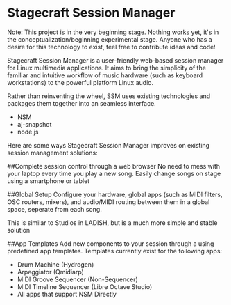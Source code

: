 Stagecraft Session Manager
==========================

Note: This project is in the very beginning stage. Nothing works yet, it's in the conceptualization/beginning experimental stage. Anyone who has a desire for this technology to exist, feel free to contribute ideas and code!

Stagecraft Session Manager is a user-friendly web-based session manager for Linux multimedia applications. It aims to bring the simplicity of the familiar and intuitive workflow of music hardware (such as keyboard workstations) to the powerful platform Linux audio.

Rather than reinventing the wheel, SSM uses existing technologies and packages them together into an seamless interface.

- NSM
- aj-snapshot
- node.js

Here are some ways Stagecraft Session Manager improves on existing session management solutions:

##Complete session control through a web browser
No need to mess with your laptop every time you play a new song. Easily change songs on stage using a smartphone or tablet

##Global Setup
Configure your hardware, global apps (such as MIDI filters, OSC routers, mixers), and audio/MIDI routing between them in a global space, seperate from each song. 

This is similar to Studios in LADISH, but is a much more simple and stable solution

##App Templates
Add new components to your session through a using predefined app templates. Templates currently exist for the following apps:

- Drum Machine            (Hydrogen)
- Arpeggiator             (Qmidiarp)
- MIDI Groove Sequencer   (Non-Sequencer)
- MIDI Timeline Sequencer (Libre Octave Studio)
- All apps that support NSM Directly
